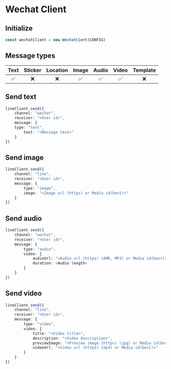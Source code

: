 Wechat Client
===========

## Initialize
```ts
const wechatClient = new WechatCient(CONFIG)
```

## Message types
|Text|Sticker|Location|Image|Audio|Video|Template|
|:--:|:-----:|:------:|:---:|:---:|:---:|:------:|
| ✅ |  ❌  |   ❌  | ✅  | ✅ | ✅  |   ❌   |

## Send text
```ts
lineClient.send({
    channel: "wechat",
    receiver: "<User id>",
    message: {
	type: "text",
        text: "<Message text>"
    }
})
```

## Send image
```ts
lineClient.send({
    channel: "line",
    receiver: "<User id>",
    message: {
        type: "image",
        image: "<Image url (https) or Media id(best)>"
    }
})
```

## Send audio
```ts
lineClient.send({
    channel: "wechat",
    receiver: "<User id>",
    message: {
        type: "audio",
        video: {
            audioUrl: "<Audio url (https) (AMR, MP3) or Media id(best)>",
            duration: <Audio length>
        }
    }
})
```

## Send video
```ts
lineClient.send({
    channel: "line",
    receiver: "<User id>",
    message: {
        type: "video",
        video: {
            title: "<Video title>",
            description: "<Video description>",
            previewImage: "<Preview image (https) (jpg) or Media id(best)>",
            videoUrl: "<Video url (https) (mp4) or Media id(best)>"
        }
    }
})
```
